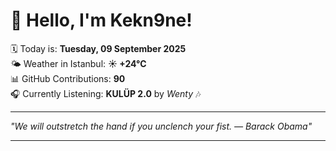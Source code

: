 # 👋 Hello, I'm Kekn9ne!

🗓️ Today is: **Tuesday, 09 September 2025**  
🌤️ Weather in Istanbul: **☀️   +24°C**  
📊 GitHub Contributions: **90**  
🎧 Currently Listening: **KULÜP 2.0** by *Wenty* 🎶

---

_"We will outstretch the hand if you unclench your fist. — *Barack Obama*"_

---
